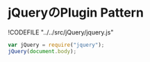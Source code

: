 # jQueryのPlugin Pattern

!CODEFILE "../../src/jQuery/jquery.js"

```js
var jQuery = require("jquery");
jQuery(document.body);
```